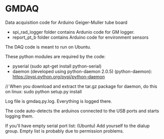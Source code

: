 # GMDAQ
Data acquisition code for Arduino Geiger-Muller tube board

- spi_rad_logger folder contains Ardunio code for GM logger.
- report_pt_b folder contains Arduino code for environment sensors

The DAQ code is meant to run on Ubuntu.

These python modules are required by the code:
- pyserial (sudo apt-get install python-serial)
- daemon (developed using python-daemon 2.0.5) (python-daemon): https://pypi.python.org/pypi/python-daemon

// When you download and extract the tar.gz package for daemon, do this on linux: sudo python setup.py install

Log file is gmdaq.py.log. Everything is logged there.

The code auto-detects the arduinos connected to the USB ports and starts logging them.

If you'll have empty serial port list: (Ubuntu) Add yourself to the dialup group. Empty list is probably due to permission problems.


